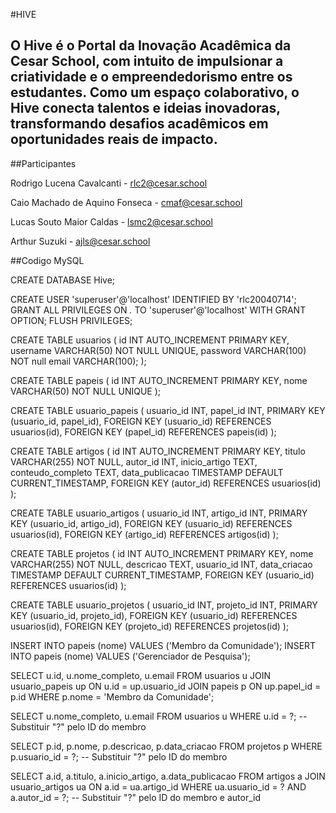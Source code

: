 #HIVE
## O Hive é o Portal da Inovação Acadêmica da Cesar School, com intuito de impulsionar a criatividade e o empreendedorismo entre os estudantes. Como um espaço colaborativo, o Hive conecta talentos e ideias inovadoras, transformando desafios acadêmicos em oportunidades reais de impacto.

##Participantes

Rodrigo Lucena Cavalcanti - rlc2@cesar.school

Caio Machado de Aquino Fonseca - cmaf@cesar.school

Lucas Souto Maior Caldas - lsmc2@cesar.school

Arthur Suzuki - ajls@cesar.school

##Codigo MySQL

CREATE DATABASE Hive;

CREATE USER 'superuser'@'localhost' IDENTIFIED BY 'rlc20040714';
GRANT ALL PRIVILEGES ON *.* TO 'superuser'@'localhost' WITH GRANT OPTION;
FLUSH PRIVILEGES;


CREATE TABLE usuarios (
    id INT AUTO_INCREMENT PRIMARY KEY,
    username VARCHAR(50) NOT NULL UNIQUE,
    password VARCHAR(100) NOT null
    email VARCHAR(100);
);



CREATE TABLE papeis (
    id INT AUTO_INCREMENT PRIMARY KEY,
    nome VARCHAR(50) NOT NULL UNIQUE
);

CREATE TABLE usuario_papeis (
    usuario_id INT,
    papel_id INT,
    PRIMARY KEY (usuario_id, papel_id),
    FOREIGN KEY (usuario_id) REFERENCES usuarios(id),
    FOREIGN KEY (papel_id) REFERENCES papeis(id)
);

CREATE TABLE artigos (
    id INT AUTO_INCREMENT PRIMARY KEY,
    titulo VARCHAR(255) NOT NULL,
    autor_id INT,
    inicio_artigo TEXT,
    conteudo_completo TEXT,
    data_publicacao TIMESTAMP DEFAULT CURRENT_TIMESTAMP,
    FOREIGN KEY (autor_id) REFERENCES usuarios(id)
);

CREATE TABLE usuario_artigos (
    usuario_id INT,
    artigo_id INT,
    PRIMARY KEY (usuario_id, artigo_id),
    FOREIGN KEY (usuario_id) REFERENCES usuarios(id),
    FOREIGN KEY (artigo_id) REFERENCES artigos(id)
);

CREATE TABLE projetos (
    id INT AUTO_INCREMENT PRIMARY KEY,
    nome VARCHAR(255) NOT NULL,
    descricao TEXT,
    usuario_id INT,
    data_criacao TIMESTAMP DEFAULT CURRENT_TIMESTAMP,
    FOREIGN KEY (usuario_id) REFERENCES usuarios(id)
);

CREATE TABLE usuario_projetos (
    usuario_id INT,
    projeto_id INT,
    PRIMARY KEY (usuario_id, projeto_id),
    FOREIGN KEY (usuario_id) REFERENCES usuarios(id),
    FOREIGN KEY (projeto_id) REFERENCES projetos(id)
);

INSERT INTO papeis (nome) VALUES ('Membro da Comunidade');
INSERT INTO papeis (nome) VALUES ('Gerenciador de Pesquisa');

SELECT u.id, u.nome_completo, u.email
FROM usuarios u
JOIN usuario_papeis up ON u.id = up.usuario_id
JOIN papeis p ON up.papel_id = p.id
WHERE p.nome = 'Membro da Comunidade';

SELECT u.nome_completo, u.email
FROM usuarios u
WHERE u.id = ?;  -- Substituir "?" pelo ID do membro

SELECT p.id, p.nome, p.descricao, p.data_criacao
FROM projetos p
WHERE p.usuario_id = ?;  -- Substituir "?" pelo ID do membro

SELECT a.id, a.titulo, a.inicio_artigo, a.data_publicacao
FROM artigos a
JOIN usuario_artigos ua ON a.id = ua.artigo_id
WHERE ua.usuario_id = ? AND a.autor_id = ?;  -- Substituir "?" pelo ID do membro e autor_id
